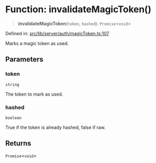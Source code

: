 # Function: invalidateMagicToken()

> **invalidateMagicToken**(`token`, `hashed`): `Promise`\<`void`\>

Defined in: [src/lib/server/auth/magicToken.ts:107](https://github.com/andrewski04/SvelteKit-Template/blob/f0b9cd97c48d96681ee3ffe7effd53d4bdf784a1/src/lib/server/auth/magicToken.ts#L107)

Marks a magic token as used.

## Parameters

### token

`string`

The token to mark as used.

### hashed

`boolean`

True if the token is already hashed, false if raw.

## Returns

`Promise`\<`void`\>
